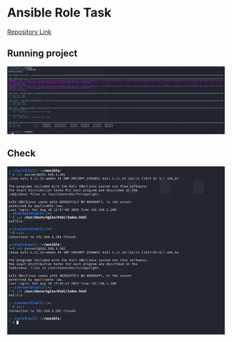 # Ansible Role Task

[Repository Link](https://github.com/Hassan-Ali-Salama/ansible-task)

## Running project

![Running Project](screenshot/1.png)

## Check

![Check](screenshot/2.png)



